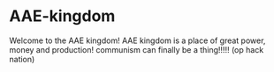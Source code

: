 # AAE-kingdom
Welcome to the AAE kingdom! AAE kingdom is a place of great power, money and production! communism can finally be a thing!!!!! (op hack nation)
